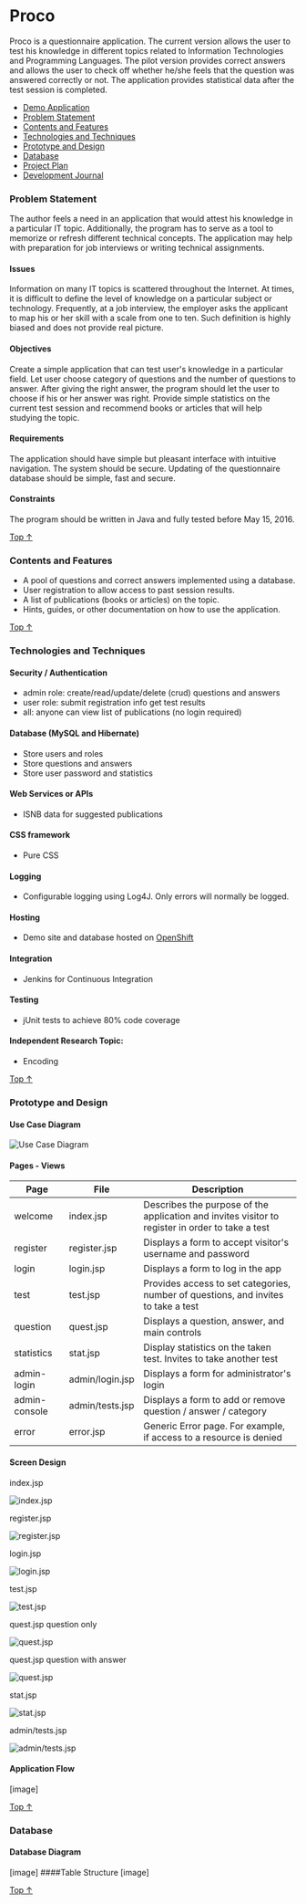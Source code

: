 # Proco
Proco is a questionnaire application. The current version allows the user to test his knowledge in different topics related to Information Technologies and Programming Languages. The pilot version provides correct answers and allows the user to check off whether he/she feels that the question was answered correctly or not. The application provides statistical data after the test session is completed.

- [Demo Application](http://tomcat-vgorbic1.rhcloud.com/proco/)
- [Problem Statement](#problem-statement)
- [Contents and Features](#contents-and-features)
- [Technologies and Techniques](#technologies-and-techniques)
- [Prototype and Design](#prototype-and-design)
- [Database](#database)
- [Project Plan](https://github.com/vgorbic1/proco/blob/master/project_plan.md)
- [Development Journal](https://github.com/vgorbic1/proco/blob/master/journal.md)

### Problem Statement
The author feels a need in an application that would attest his knowledge in a particular IT topic. Additionally, the program has to serve as a tool to memorize or refresh different technical concepts. The application may help with preparation for job interviews or writing technical assignments.

#### Issues
Information on many IT topics is scattered throughout the Internet. At times, it is difficult to define the level of knowledge on a particular subject or technology. Frequently, at a job interview, the employer asks the applicant to map his or her skill with a scale from one to ten. Such definition is highly biased and does not provide real picture.

#### Objectives
Create a simple application that can test user's knowledge in a particular field. Let user choose category of questions and the number of questions to answer. After giving the right answer, the program should let the user to choose if his or her answer was right. Provide simple statistics on the current test session and recommend books or articles that will help studying the topic.

#### Requirements
The application should have simple but pleasant interface with intuitive navigation. The system should be secure. Updating of the questionnaire database should be simple, fast and secure. 

#### Constraints
The program should be written in Java and fully tested before May 15, 2016.

[Top &#8593;](#proco)

### Contents and Features
- A pool of questions and correct answers implemented using a database.
- User registration to allow access to past session results.
- A list of publications (books or articles) on the topic.
- Hints, guides, or other documentation on how to use the application.

[Top &#8593;](#proco)

### Technologies and Techniques
#### Security / Authentication
- admin role: create/read/update/delete (crud) questions and answers
- user role: submit registration info get test results
- all: anyone can view list of publications (no login required)

#### Database (MySQL and Hibernate)
- Store users and roles
- Store questions and answers
- Store user password and statistics

#### Web Services or APIs
- ISNB data for suggested publications

#### CSS framework
- Pure CSS

#### Logging
- Configurable logging using Log4J. Only errors will normally be logged.

#### Hosting
- Demo site and database hosted on [OpenShift](https://tomcat-vgorbic1.rhcloud.com/pico/)

#### Integration
- Jenkins for Continuous Integration

#### Testing
- jUnit tests to achieve 80% code coverage

#### Independent Research Topic:
- Encoding

[Top &#8593;](#proco)

### Prototype and Design
#### Use Case Diagram
![Use Case Diagram](https://github.com/vgorbic1/proco/blob/master/images/use_case.jpg)
#### Pages - Views
|Page | File| Description |
| --- | --- | --- |
|welcome|index.jsp|Describes the purpose of the application and invites visitor to register in order to take a test|
|register|register.jsp|Displays a form to accept visitor's username and password|
|login|login.jsp|Displays a form to log in the app|
|test|test.jsp|Provides access to set categories, number of questions, and invites to take a test|
|question|quest.jsp|Displays a question, answer, and main controls|
|statistics|stat.jsp|Display statistics on the taken test. Invites to take another test|
|admin-login|admin/login.jsp|Displays a form for administrator's login|
|admin-console|admin/tests.jsp|Displays a form to add or remove question / answer / category|
|error|error.jsp|Generic Error page. For example, if access to a resource is denied|

#### Screen Design
index.jsp

![index.jsp](https://github.com/vgorbic1/proco/blob/master/images/index.jpg)

register.jsp

![register.jsp](https://github.com/vgorbic1/proco/blob/master/images/register.jpg)

login.jsp

![login.jsp](https://github.com/vgorbic1/proco/blob/master/images/login.jpg)

test.jsp

![test.jsp](https://github.com/vgorbic1/proco/blob/master/images/test.jpg)

quest.jsp question only

![quest.jsp](https://github.com/vgorbic1/proco/blob/master/images/quest_q.jpg)

quest.jsp question with answer

![quest.jsp](https://github.com/vgorbic1/proco/blob/master/images/quest_a.jpg)

stat.jsp

![stat.jsp](https://github.com/vgorbic1/proco/blob/master/images/stat.jpg)

admin/tests.jsp

![admin/tests.jsp](https://github.com/vgorbic1/proco/blob/master/images/admin_tests.jpg)

#### Application Flow
[image]

[Top &#8593;](#proco)

### Database
#### Database Diagram
[image]
####Table Structure
[image]

[Top &#8593;](#proco)
